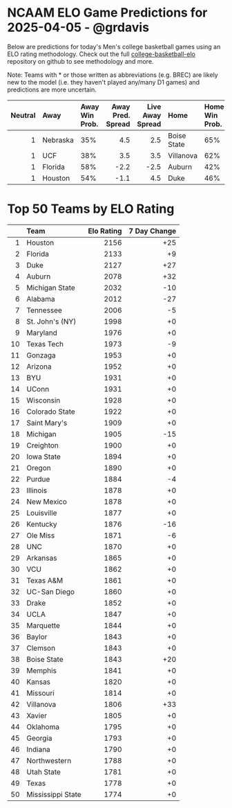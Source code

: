 # NCAAM ELO Game Predictions for 2025-04-05 - @grdavis
Below are predictions for today's Men's college basketball games using an ELO rating methodology. Check out the full [college-basketball-elo](https://github.com/grdavis/college-basketball-elo) repository on github to see methodology and more.

Note: Teams with * or those written as abbreviations (e.g. BREC) are likely new to the model (i.e. they haven't played any/many D1 games) and predictions are more uncertain.

|   Neutral | Away     | Away Win Prob.   |   Away Pred. Spread |   Live Away Spread | Home        | Home Win Prob.   |   Home Pred. Spread |
|----------:|:---------|:-----------------|--------------------:|-------------------:|:------------|:-----------------|--------------------:|
|         1 | Nebraska | 35%              |                 4.5 |                2.5 | Boise State | 65%              |                -4.5 |
|         1 | UCF      | 38%              |                 3.5 |                3.5 | Villanova   | 62%              |                -3.5 |
|         1 | Florida  | 58%              |                -2.2 |               -2.5 | Auburn      | 42%              |                 2.2 |
|         1 | Houston  | 54%              |                -1.1 |                4.5 | Duke        | 46%              |                 1.1 |

# Top 50 Teams by ELO Rating
|    | Team              |   Elo Rating |   7 Day Change |
|---:|:------------------|-------------:|---------------:|
|  1 | Houston           |         2156 |            +25 |
|  2 | Florida           |         2133 |             +9 |
|  3 | Duke              |         2127 |            +27 |
|  4 | Auburn            |         2078 |            +32 |
|  5 | Michigan State    |         2032 |            -10 |
|  6 | Alabama           |         2012 |            -27 |
|  7 | Tennessee         |         2006 |             -5 |
|  8 | St. John's (NY)   |         1998 |             +0 |
|  9 | Maryland          |         1976 |             +0 |
| 10 | Texas Tech        |         1973 |             -9 |
| 11 | Gonzaga           |         1953 |             +0 |
| 12 | Arizona           |         1952 |             +0 |
| 13 | BYU               |         1931 |             +0 |
| 14 | UConn             |         1931 |             +0 |
| 15 | Wisconsin         |         1928 |             +0 |
| 16 | Colorado State    |         1922 |             +0 |
| 17 | Saint Mary's      |         1909 |             +0 |
| 18 | Michigan          |         1905 |            -15 |
| 19 | Creighton         |         1900 |             +0 |
| 20 | Iowa State        |         1894 |             +0 |
| 21 | Oregon            |         1890 |             +0 |
| 22 | Purdue            |         1884 |             -4 |
| 23 | Illinois          |         1878 |             +0 |
| 24 | New Mexico        |         1878 |             +0 |
| 25 | Louisville        |         1877 |             +0 |
| 26 | Kentucky          |         1876 |            -16 |
| 27 | Ole Miss          |         1871 |             -6 |
| 28 | UNC               |         1870 |             +0 |
| 29 | Arkansas          |         1865 |             +0 |
| 30 | VCU               |         1862 |             +0 |
| 31 | Texas A&M         |         1861 |             +0 |
| 32 | UC-San Diego      |         1860 |             +0 |
| 33 | Drake             |         1852 |             +0 |
| 34 | UCLA              |         1847 |             +0 |
| 35 | Marquette         |         1844 |             +0 |
| 36 | Baylor            |         1843 |             +0 |
| 37 | Clemson           |         1843 |             +0 |
| 38 | Boise State       |         1843 |            +20 |
| 39 | Memphis           |         1841 |             +0 |
| 40 | Kansas            |         1820 |             +0 |
| 41 | Missouri          |         1814 |             +0 |
| 42 | Villanova         |         1806 |            +33 |
| 43 | Xavier            |         1805 |             +0 |
| 44 | Oklahoma          |         1795 |             +0 |
| 45 | Georgia           |         1793 |             +0 |
| 46 | Indiana           |         1790 |             +0 |
| 47 | Northwestern      |         1788 |             +0 |
| 48 | Utah State        |         1781 |             +0 |
| 49 | Texas             |         1778 |             +0 |
| 50 | Mississippi State |         1774 |             +0 |